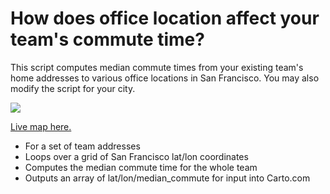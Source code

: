 # How does office location affect your team's commute time?

This script computes median commute times from your existing team's home addresses to various office locations in San Francisco. You may also modify the script for your city.

![](https://cloudup.com/ic33c_w_N-v+)

[Live map here.](https://reinpk.carto.com/viz/ae61f720-b157-11e6-919c-0ecd1babdde5/public_map)

* For a set of team addresses
* Loops over a grid of San Francisco lat/lon coordinates
* Computes the median commute time for the whole team
* Outputs an array of lat/lon/median_commute for input into Carto.com
